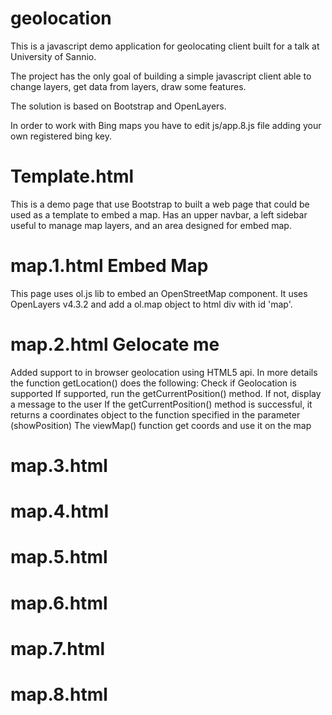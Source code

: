 # geolocation
This is a javascript demo application for geolocating client built for a talk at University of Sannio.

The project has the only goal of building a simple javascript client able to change layers, get data from layers, draw some features.

The solution is based on Bootstrap and OpenLayers.

In order to work with Bing maps you have to edit js/app.8.js file adding your own registered bing key.

# Template.html
This is a demo page that use Bootstrap to built a web page that could be used as a template to embed a map. Has an upper navbar, a left sidebar useful to manage map layers, and an area designed for embed map.

# map.1.html Embed Map
This page uses ol.js lib to embed an OpenStreetMap component. It uses OpenLayers v4.3.2 and add a ol.map object to html div with id 'map'.

# map.2.html Gelocate me
Added support to in browser geolocation using HTML5 api. In more details the function getLocation() does the following:
  Check if Geolocation is supported
  If supported, run the getCurrentPosition() method. If not, display a message to the user
  If the getCurrentPosition() method is successful, it returns a coordinates object to the function specified in the parameter (showPosition)
  The viewMap() function get coords and use it on the map

# map.3.html

# map.4.html

# map.5.html

# map.6.html

# map.7.html

# map.8.html


